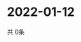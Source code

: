 # 2022-01-12
  共 0条

  <!-- BEGIN -->
  <!-- 最后更新时间Wed Jan 12 2022 09:03:36 GMT+0000 (Coordinated Universal Time) -->
  
  <!-- END -->
  
  